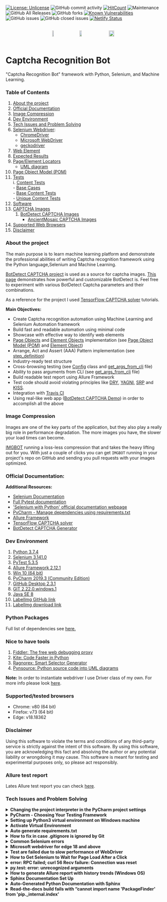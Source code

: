 [![License: Unlicense](https://img.shields.io/badge/license-Unlicense-blue.svg)](http://unlicense.org/)
![GitHub commit activity](https://img.shields.io/github/commit-activity/m/ikostan/BotDetectCaptcha)
[![HitCount](http://hits.dwyl.com/ikostan/BotDetectCaptcha.svg)](http://hits.dwyl.com/ikostan/BotDetectCaptcha)
![Maintenance](https://img.shields.io/maintenance/yes/2020)
![GitHub All Releases](https://img.shields.io/github/downloads/ikostan/BotDetectCaptcha/total)
![GitHub forks](https://img.shields.io/github/forks/ikostan/BotDetectCaptcha)
[![Known Vulnerabilities](https://snyk.io/test/github/ikostan/BotDetectCaptcha/badge.svg?targetFile=requirements.txt)](https://snyk.io/test/github/ikostan/BotDetectCaptcha?targetFile=requirements.txt)
![GitHub issues](https://img.shields.io/github/issues-raw/ikostan/BotDetectCaptcha)
![GitHub closed issues](https://img.shields.io/github/issues-closed-raw/ikostan/BotDetectCaptcha)
[![Netlify Status](https://api.netlify.com/api/v1/badges/ad3093c1-2604-4a11-9cdc-ca727460baa7/deploy-status)](https://app.netlify.com/sites/captcha-recognition-bot-allure-report/deploys)

<br/>   
<div align="center"> 
<img width="10%" height="10%" src="https://github.com/ikostan/BotDetectCaptcha/blob/master/img/python_logo.PNG" hspace="20">
<img width="12%" height="12%" src="https://github.com/ikostan/BotDetectCaptcha/blob/master/img/selenium-computer-icon.jpg" hspace="10">
<img width="18%" height="18%" src="https://github.com/ikostan/BotDetectCaptcha/blob/master/img/artificial-intelligence.png" hspace="10">
</div>
<br/>

# Captcha Recognition Bot

"Captcha Recognition Bot" framework with Python, Selenium, and Machine Learning.

### Table of Contents

1. <a href="#about">About the project</a>
2. <a href="#doc">Official Documentation</a>
3. <a href="#compression">Image Compression</a>
4. <a href="#dev">Dev Environment</a>
5. <a href="#tech_issues">Tech Issues and Problem Solving</a>
6. [Selenium Webdriver](https://github.com/ikostan/BotDetectCaptcha/tree/master/drivers):<br/>
    - [ChromeDriver](https://github.com/ikostan/BotDetectCaptcha/tree/master/drivers/chrome)<br/>
    - [Microsoft WebDriver](https://github.com/ikostan/BotDetectCaptcha/tree/master/drivers/microsoft_edge)<br/>
    - [geckodriver](https://github.com/ikostan/BotDetectCaptcha/tree/master/drivers/mozilla_geckodriver)<br/>
7. [Web Element](https://github.com/ikostan/BotDetectCaptcha/tree/master/element_object_models)<br/>
8. [Expected Results](https://github.com/ikostan/BotDetectCaptcha/tree/master/expected_results)<br/>
9. [Page/Element Locators](https://github.com/ikostan/BotDetectCaptcha/tree/master/page_locators)<br/>
    - [UML diagram](https://github.com/ikostan/BotDetectCaptcha/tree/master/page_locators/uml)
10. [Page Object Model (POM)](https://github.com/ikostan/BotDetectCaptcha/tree/master/page_object_models)<br/>
11. [Tests](https://github.com/ikostan/BotDetectCaptcha/tree/master/tests)<br/>
    i. [Content Tests](https://github.com/ikostan/BotDetectCaptcha/tree/master/tests/content_tests)<br/>
        - [Base Cases](https://github.com/ikostan/BotDetectCaptcha/tree/master/tests/content_tests/base_cases)<br/>
        - [Base Content Tests](https://github.com/ikostan/BotDetectCaptcha/tree/master/tests/content_tests/base_content_tests)<br/>
        - [Unique Content Tests](https://github.com/ikostan/BotDetectCaptcha/tree/master/tests/content_tests/base_content_tests)
12. [Software](https://github.com/ikostan/BotDetectCaptcha/tree/master/software)<br/>
13. [CAPTCHA Images](https://github.com/ikostan/BotDetectCaptcha/tree/master/captcha_images)<br/>
    1. [BotDetect CAPTCHA Images](https://github.com/ikostan/BotDetectCaptcha/tree/master/captcha_images/bot_detect)<br/>
        - [AncientMosaic CAPTCHA Images](https://github.com/ikostan/BotDetectCaptcha/tree/master/captcha_images/bot_detect/ancient_mosaic)<br/>
14. <a href="#browsers">Supported Web Browsers</a>
15. <a href="#disclaimer">Disclaimer</a>

### About the project

<a id="about"></a>

The main purpose is to learn machine learning platform and demonstrate the professional abilities of writing Captcha recognition framework using the Python language,Selenium and Machine Learning. 

[BotDetect CAPTCHA project](https://captcha.com) is used as a source for captcha images. [This page](https://captcha.com/demos/features/captcha-demo.aspx) demonstrates how powerful and customizable BotDetect is. Feel free to experiment with various BotDetect Captcha parameters and their combinations.

As a reference for the project I used [TensorFlow CAPTCHA solver](https://pylessons.com/TensorFlow-CAPTCHA-solver-training/) tutorials.

**Main Objectives:**<br/>

- Create Captcha recognition automation using Machine Learning and Selenium Automation framework<br/>
- Build fast and readable automation using minimal code<br/>
- Showcase with effective way to identify web elements<br/>
- [Page Objects](https://github.com/SeleniumHQ/selenium/wiki/PageObjects) and [Element Objects](https://www.tutorialspoint.com/dom/dom_element_object) implementation (see [Page Object Model (POM)](https://github.com/ikostan/BotDetectCaptcha/tree/master/page_object_models) and [Element Object](https://github.com/ikostan/BotDetectCaptcha/tree/master/elements))<br/>
- Arrange, Act and Assert (AAA) Pattern implementation (see [step_definition](https://github.com/ikostan/ParaBankSeleniumAutomation/tree/master/utils))<br/>
- Industry-ready test structure<br/>
- Cross-browsing testing (see [Config](https://github.com/ikostan/BotDetectCaptcha/blob/master/tests/config.py) class and [get_args_from_cli](https://github.com/ikostan/BotDetectCaptcha/blob/master/utils/get_args_from_cli.py) file)<br/>
- Ability to pass arguments from CLI (see [get_args_from_cli](https://github.com/ikostan/BotDetectCaptcha/blob/master/utils/get_args_from_cli.py) file)
- Build readable test report using Allure Framework<br/>
- Test code should avoid violating principles like [DRY](https://en.wikipedia.org/wiki/Don%27t_repeat_yourself), [YAGNI](https://en.wikipedia.org/wiki/You_aren%27t_gonna_need_it), [SRP](https://en.wikipedia.org/wiki/Single_responsibility_principle) and [KISS](https://en.wikipedia.org/wiki/KISS_principle).
- Integration with [Travis CI](https://travis-ci.org/)
- Using real-like web app ([BotDetect CAPTCHA Demo](https://captcha.com/demos/features/captcha-demo.aspx)) in order to accomplish all the above<br/>

### Image Compression
<a id="compression"></a>

Images are one of the key parts of the application, but they also play a really big role in performance degradation. The more images you have, the slower your load times can become.

[IMGBOT](https://imgbot.net/docs/#docs) running a loss-less compression that and takes the heavy lifting out for you. With just a couple of clicks you can get `IMGBOT` running in your project's repo on GitHub and sending you pull requests with your images optimized.

### Official Documentation:<br/>
<a id="doc"></a>

**Additional Resources:**<br/>

- [Selenium Documentation](https://seleniumhq.github.io/selenium/docs/api/py/api.html)<br/>
- [Full Pytest documentation](http://doc.pytest.org/en/latest/contents.html)<br/>
- ['Selenium with Python' official documentation webpage](https://selenium-python.readthedocs.io)<br/>
- [PyCharm - Manage dependencies using requirements.txt](https://www.jetbrains.com/help/pycharm/managing-dependencies.html)<br/>
- [Allure Framework](https://docs.qameta.io/allure/)<br/>
- [TensorFlow CAPTCHA solver](https://pylessons.com/TensorFlow-CAPTCHA-solver-training/)<br/>
- [BotDetect CAPTCHA Generator](https://captcha.com/)<br/>

### Dev Environment

<a id="dev"></a>

1. [Python 3.7.4](https://www.python.org/downloads/release/python-374/)<br/>
2. [Selenium 3.141.0](https://pypi.org/project/selenium/)<br/>
3. [PyTest 5.3.5](https://pypi.org/project/pytest/)<br/>
4. [Allure Framework 2.12.1](http://allure.qatools.ru/)<br/>
5. [Win 10 (64 bit)](https://www.microsoft.com/en-ca/software-download/windows10)<br/>
6. [PyCharm 2019.3 (Community Edition)](https://www.jetbrains.com/pycharm/download/#section=windows)<br/>
7. [GitHub Desktop 2.3.1](https://desktop.github.com/)<br/>
8. [GIT 2.22.0.windows.1](https://git-scm.com/download/win)<br/>
9. [Java SE 8](https://www.oracle.com/technetwork/java/javase/overview/index.html)<br/>
10. [LabelImg GitHub link](https://github.com/tzutalin/labelImg)<br/>
11. [LabelImg download link](https://www.dropbox.com/s/tq7zfrcwl44vxan/windows_v1.6.0.zip?dl=1)<br/>

### Python Packages

Full list of dependencies see [here.](https://github.com/ikostan/BotDetectCaptcha/blob/master/requirements.txt)

### Nice to have tools

1. [Fiddler: The free web debugging proxy](https://www.telerik.com/fiddler)
2. [Kite: Code Faster in Python](https://kite.com/)
3. [Ragnorex: Smart Selector Generator](https://www.ranorex.com/selocity/browser-extension)
4. [Pynsource: Python source code into UML diagrams](https://www.pynsource.com/index.html)

**Note:** In order to instantiate webdriver I use Driver class of my own. For more info please look [here](https://github.com/ikostan/BotDetectCaptcha/tree/master/utils).<br/>

### Supported/tested browsers

<a id="browsers"></a>

- Chrome: v80 (64 bit)
- Firefox: v73 (64  bit)
- Edge: v18.18362

### Disclaimer

<a id="disclaimer"></a>

Using this software to violate the terms and conditions of any third-party service is strictly against the intent of this software. By using this software, you are acknowledging this fact and absolving the author or any potential liability or wrongdoing it may cause. This software is meant for testing and experimental purposes only, so please act responsibly.

### Allure test report

Lates Allure test report you can check [here](https://captcha-recognition-bot-allure-report.netlify.com).

### Tech Issues and Problem Solving

<a id="tech_issues"></a>

<details>
  <summary><b>Changing the project interpreter in the PyCharm project settings</b></summary>

<br/>1. In the **Settings/Preferences dialog** (Ctrl+Alt+S), select **Project <project name> | Project Interpreter**.<br/>
2. Expand the list of the available interpreters and click the **Show All** link.<br/>
3. Select the target interpreter. When PyCharm stops supporting any of the outdated Python versions, the corresponding project interpreter is marked as unsupported.<br/>
4. The Python interpreter name specified in the **Name** field, becomes visible in the list of available interpreters. Click **OK** to apply the changes.<br/>

For more info please check [here](https://www.jetbrains.com/help/pycharm/configuring-python-interpreter.html)<br/>

</details>


<details>
  <summary><b>PyCharm - Choosing Your Testing Framework</b></summary>
 
<br/>1. Open the Settings/Preferences dialog, and under the node Tools, click the page **Python Integrated Tools**.<br/>
2. On this page, click the **Default Test Runner** field.<br/>
3. Choose the desired test runner:<br/>

<br/>   
<div align="center"> 
<img width="60%" height="60%" src="https://github.com/ikostan/SELENIUM_WEBDRIVER_WORKING_WITH_ELEMENTS/blob/master/testing_selenium_capabilities/img/py_choosing_test_runner.png" hspace="20">
</div>
<br/>

For more info please see [Enable Pytest for you project](https://www.jetbrains.com/help/pycharm/pytest.html)
</details>


<details>
  <summary><b>Setting up Python3 virtual environment on Windows machine</b></summary>
<br/>

1. open CMD<br/>
2. navigate to project directory, for example:<br/> 

```bash
cd C:\Users\superadmin\Documents\GitHub\CaptchaRecognition\BotDetectCaptcha
```

3. run following command:<br/> 

```bash 
pip install virtualenv
```

4. run following command:<br/> 

```bash 
virtualenv venv --python=python
```
    
</details>


<details>
  
  <summary><b>Activate Virtual Environment</b></summary>

  <br/>
  In a newly created virtualenv there will be a bin/activate shell script. For Windows systems, activation scripts are provided for CMD.exe and Powershell.
  <br/><br/>

  1. Open Terminal<br/>
  2. Run: \path\to\env\Scripts\activate 
  
  <br/>Source: https://pypi.org/project/virtualenv/1.8.2/
  
</details>


<details>
  <summary><b>Auto generate requirements.txt</b></summary>

<br/>Any application typically has a set of dependencies that are required for that application to work. The requirements file is a way to specify and install specific set of package dependencies at once.<br/>
Use pip’s freeze command to generate a requirements.txt file for your project:<br/>

```python
    pip freeze > requirements.txt
```

If you save this in requirements.txt, you can follow this guide: [PyCharm - Manage dependencies using requirements.txt](https://www.jetbrains.com/help/pycharm/managing-dependencies.html), or you can:<br/>
   
```python
    pip install -r requirements.txt
```   
Source: https://www.idiotinside.com/2015/05/10/python-auto-generate-requirements-txt/<br/>
</details>


<details>
  <summary><b>How to fix in case .gitignore is ignored by Git</b></summary>

<br/>Even if you haven't tracked the files so far, Git seems to be able to "know" about them even after you add them to .gitignore.<br/> 

**NOTE:**<br/>
    - First commit your current changes, or you will lose them.<br/> 
    - Then run the following commands from the top folder of your Git repository:<br/> 
    
```bash 
    git rm -r --cached .
    git add .
    git commit -m "fixed untracked files"
```
    
</details>


<details>
  <summary><b>Common Selenium errors</b></summary>

<br/>- **[How to fix common Selenium errors?](https://www.ultimateqa.com/common-selenium-webdriver-errors-fix/)**<br/>

</details>


<details>
  <summary><b>Microsoft webdriver for edge 18 and above</b></summary>

<br/>MS made WebDriver a Windows Feature on Demand (FoD), which ensures that it’s always up to date automatically, and enables some new ways to get Microsoft WebDriver.<br/>
    
The simplest way to get started is simply to enable Developer Mode. Simply open the Settings app and go to “Update & Security,” “For developers,” and select “Developer Mode.” The appropriate version of WebDriver will be automatically installed.<br/>
    
You can also install a standalone version of WebDriver in one of two ways:<br/>
    * Search “Manage optional features” from Start, then select “Add a Feature,” “WebDriver.”<br/>
    * Install via DISM by running the following command in an elevated command prompt:
    <br/>```DISM.exe /Online /Add-Capability /CapabilityName:Microsoft.WebDriver~~~~0.0.1.0```<br/>

<br/>   
<div align="center"> 
<img width="60%" height="60%" src="https://github.com/ikostan/BotDetectCaptcha/blob/master/img/MS_Edge_driver_install.PNG" hspace="20">
</div>
<br/>

This also means that MS will no longer be providing standalone downloads for Microsoft WebDriver going forward<br/>
Source: https://blogs.windows.com/msedgedev/2018/06/14/webdriver-w3c-recommendation-feature-on-demand/#Rg8g2hRfjBQQVRXy.97

</details>


<details>
  <summary><b>Test are failed due to slow performance of WebDriver</b></summary>
  
<br/>Explicit wait is used to specify wait condition for a particular element.<br/> 
Here we define to wait for a certain condition to occur before proceeding further in the code.

```python
    from selenium.webdriver.support.ui import WebDriverWait
    from selenium.webdriver.support import expected_conditions as ec
    
    # Wait for element to appear:
    wait = WebDriverWait(self.driver, 10)
    wait.until(ec.title_is(self.new_window_name))
```

</details>


<details>
  <summary><b>How to Get Selenium to Wait for Page Load After a Click</b></summary>
  
<br/>It turns out Selenium has a built-in condition called staleness_of, as well as its own wait-for implementation. 
Use them, alongside the @contextmanager decorator and the magical-but-slightly-scary yield keyword, and you get:

```python
    from contextlib import contextmanager
    from selenium.webdriver.support.ui import WebDriverWait 
    from selenium.webdriver.support.expected_conditions import staleness_of
    
    class MySeleniumTest(SomeFunctionalTestClass): 
      # assumes self.browser is a selenium webdriver
    
      @contextmanager
      def wait_for_page_load(self, timeout=30):
        old_page = self.browser.find_element_by_tag_name('html')
        yield
        WebDriverWait(self.browser, timeout).until(
          staleness_of(old_page)
        )
        
      def test_stuff(self):
        # example use
        with self.wait_for_page_load(timeout=10):
          self.browser.find_element_by_link_text('a link')
```
    
**Note** that this solution only works for “non-JavaScript” clicks, i.e., clicks that will cause the browser to load a brand new page, and thus load a brand new HTML body element.
<br/>Source: https://blog.codeship.com/get-selenium-to-wait-for-page-load/

</details>


<details>
  
  <summary><b>error: RPC failed; curl 56 Recv failure: Connection was reset</b></summary>
  <br/>
  1. Open Git Bash<br/>
  2. Run: "git config --global http.postBuffer 157286400" 
  
  <br/>Source: https://stackoverflow.com/questions/36940425/gitlab-push-failed-error
  
</details>

<details>
  
  <summary><b>py.test: error: unrecognized arguments</b></summary>

  Note that pytest does not find conftest.py files in deeper nested sub directories at tool startup. 
  It is usually a good idea to keep your conftest.py file in the top level test or project root directory.

  One solution is to create an external plugin, or move the option to a conftest file nearer the root.

  <br/>Source: https://stackoverflow.com/questions/31522783/py-test-error-unrecognized-arguments/31526934

</details>

<details>
  <summary><b>How to generate Allure report with history trends (Windows OS)</b></summary>

<br/>Step by step:

1. Run tests from pytest using following arguments: -v --alluredir=allure-results

2. Copy '.\allure-report\history\' folder into '.\allure-results\history\'

3. Run: allure generate .\allure-results\ -o .\allure-report\ --clean

4. Following output should appear: Report successfully generated to .\allure-report

5. Run: allure open .\allure-report\

[Source](https://github.com/allure-framework/allure2/issues/813)
</details>

<details>
  <summary><b>Sphinx Documentation Set Up</b></summary>

<br/>Step by step:

1. Create docs directory

2. Open cmd > Go to docs directory

3. cmd > Run: sphinx-quickstart. **Note:** run with default answers
    
4. Go to docs/conf.py

5. Uncomment following lines:

```python
    import os
    import sys
    sys.path.insert(0, os.path.abspath('.'))
```

6. Update extensions list as following:

```python
extensions = ['sphinx.ext.todo', 'sphinx.ext.viewcode', 'sphinx.ext.autodoc']
```

7. Update template as following:

```python
html_theme = 'sphinx_rtd_theme'

```

8. Update sys.path.insert as following:

```python
sys.path.insert(0, os.path.abspath('..'))
```

9. Go to docs/index.rst > add modules, see example below:

```bash

.. toctree::
   :maxdepth: 2
   :caption: Contents:

   modules
```

10. Open cmd > run: 

```python
sphinx-apidoc -o . ..
```

11. cmd > Run: make html

12. Install html template:

```python
pip install sphinx_rtd_theme
```

[Video Tutorial](https://www.youtube.com/watch?v=b4iFyrLQQh4)
[Sphinx Documentation](https://www.sphinx-doc.org/en/master/usage/quickstart.html)
[More Info](https://stackoverflow.com/questions/13516404/sphinx-error-unknown-directive-type-automodule-or-autoclass)
</details>

<details>
  <summary><b>Auto-Generated Python Documentation with Sphinx</b></summary>

<br/>Step by step:

1. Open CMD

2. Go to docs directory

3. Run: make clean

4. Run: sphinx-apidoc -o . ..

5. Add doc files name into relevant doc rst file

6. Run: make html

[Source](https://www.youtube.com/watch?v=b4iFyrLQQh4)
</details>

<details>
  <summary><b>Read-the-docs build fails with “cannot import name 'PackageFinder' from 'pip._internal.index'</b></summary>
    <p></p>
The issue and the fix are described in read-the-docs issue [#6554](https://github.com/readthedocs/readthedocs.org/issues/6554):

The fix is to wipe out the build environment as follows (this is taken from [here](https://docs.readthedocs.io/en/stable/guides/wipe-environment.html)):

* Log in to read-the-docs
* Go to Versions
* Click on the Edit button of the version you want to wipe on the right side of the page
* Go to the bottom of the page and click the wipe link, next to the “Save” button
* Now you can re-build the version with a fresh build environment!

This fix worked for me (but as of 26-Jan-2020 you have to wipe out the environment for every build -- see comment from Grimmy below).

[Source](https://stackoverflow.com/questions/59846065/read-the-docs-build-fails-with-cannot-import-name-packagefinder-from-pip-in)
</details>
